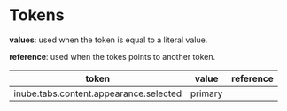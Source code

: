 # Tokens

**values**: used when the token is equal to a literal value.

**reference**: used when the tokes points to another token.

| token                                  | value   | reference |
| -------------------------------------- | ------- | --------- |
| inube.tabs.content.appearance.selected | primary |           |
